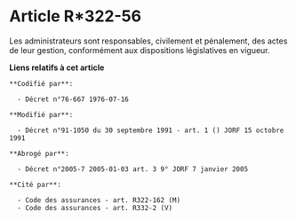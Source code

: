 # Article R*322-56

Les administrateurs sont responsables, civilement et pénalement, des actes de leur gestion, conformément aux dispositions
législatives en vigueur.

**Liens relatifs à cet article**

	**Codifié par**:

	  - Décret n°76-667 1976-07-16

	**Modifié par**:

	  - Décret n°91-1050 du 30 septembre 1991 - art. 1 () JORF 15 octobre 1991

	**Abrogé par**:

	  - Décret n°2005-7 2005-01-03 art. 3 9° JORF 7 janvier 2005

	**Cité par**:

	  - Code des assurances - art. R322-162 (M)
	  - Code des assurances - art. R332-2 (V)
